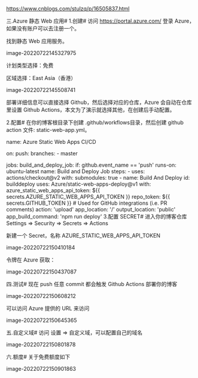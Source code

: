 https://www.cnblogs.com/stulzq/p/16505837.html

三.Azure 静态 Web 应用#
1.创建#
访问 https://portal.azure.com/ 登录 Azure，如果没有账户可以去注册一个。

找到静态 Web 应用服务。

image-20220722145327975

计划类型选择：免费

区域选择：East Asia（香港）

image-20220722145508741

部署详细信息可以直接选择 Github，然后选择对应的仓库，Azure 会自动在仓库里设置 Github Actions，本文为了演示就选择其他，在创建后手动配置。

2.配置#
在你的博客根目录下创建 .github/workflows目录，然后创建 github action 文件: static-web-app.yml。

name: Azure Static Web Apps CI/CD

on:
  push:
    branches:
      - master

jobs:
  build_and_deploy_job:
    if: github.event_name == 'push'
    runs-on: ubuntu-latest
    name: Build and Deploy Job
    steps:
      - uses: actions/checkout@v2
        with:
          submodules: true
      - name: Build And Deploy
        id: builddeploy
        uses: Azure/static-web-apps-deploy@v1
        with:
          azure_static_web_apps_api_token: ${{ secrets.AZURE_STATIC_WEB_APPS_API_TOKEN }}
          repo_token: ${{ secrets.GITHUB_TOKEN }} # Used for GitHub integrations (i.e. PR comments)
          action: 'upload'
          app_location: '/'
          output_location: 'public'
          app_build_command: 'npm run deploy'
3.配置 SECRET#
进入你的博客仓库 Settings => Security => Secrets => Actions

新建一个 Secret，名称 AZURE_STATIC_WEB_APPS_API_TOKEN

image-20220722150410184

令牌在 Azure 获取：

image-20220722150437087

四.测试#
现在 push 任意 commit 都会触发 Github Actions 部署你的博客

image-20220722150608212

可以访问 Azure 提供的 URL 来访问

image-20220722150645365

五.自定义域#
访问 设置 => 自定义域，可以配置自己的域名

image-20220722150801878

六.额度#
关于免费额度如下

image-20220722150901863
